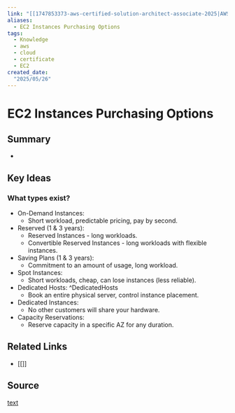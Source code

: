 ```yaml
---
link: "[[1747853373-aws-certified-solution-architect-associate-2025|AWS Certified Solution Architect Associate 2025]]"
aliases: 
  - EC2 Instances Purchasing Options
tags:
  - Knowledge
  - aws
  - cloud
  - certificate
  - EC2
created_date:
  "2025/05/26"
---
```

# EC2 Instances Purchasing Options
## Summary
- 
## Key Ideas
### What types exist?
- On-Demand Instances: 
	- Short workload, predictable pricing, pay by second.
- Reserved (1 & 3 years):
	- Reserved Instances - long workloads.
	- Convertible Reserved Instances - long workloads with flexible instances.
- Saving Plans (1 & 3 years):
	- Commitment to an amount of usage, long workload.
- Spot Instances:
	- Short workloads, cheap, can lose instances (less reliable).
- Dedicated Hosts: ^DedicatedHosts
	- Book an entire physical server, control instance placement.
- Dedicated Instances:
	- No other customers will share your hardware.
- Capacity Reservations:
	- Reserve capacity in a specific AZ for any duration.
## Related Links
- [[]]
## Source
[text](url) 